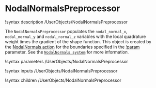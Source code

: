 # NodalNormalsPreprocessor

!syntax description /UserObjects/NodalNormalsPreprocessor

The `NodalNormalsPreprocessor` populates the `nodal_normal_x`, `nodal_normal_y` and `nodal_normal_z`
variables with the local quadrature weight times the gradient of the shape function.
This object is created by the [NodalNormals action](AddNodalNormalsAction.md)
for the boundaries specified in the [!param](/NodalNormals/AddNodalNormalsAction/boundary)
parameter. See the [`NodalNormals system`](syntax/NodalNormals/index.md) for more information.

!syntax parameters /UserObjects/NodalNormalsPreprocessor

!syntax inputs /UserObjects/NodalNormalsPreprocessor

!syntax children /UserObjects/NodalNormalsPreprocessor
